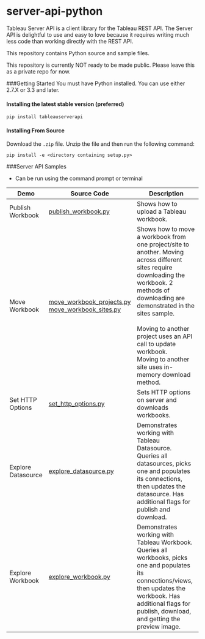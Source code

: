 # server-api-python
Tableau Server API is a client library for the Tableau REST API. The Server API is delightful to use and easy to love because it requires writing much less code than working directly with the REST API.

This repository contains Python source and sample files.

This repository is currently NOT ready to be made public.  Please leave this as a private repo for now.


###Getting Started
You must have Python installed. You can use either 2.7.X or 3.3 and later.

#### Installing the latest stable version (preferred)

```text
pip install tableauserverapi
```

#### Installing From Source

Download the `.zip` file. Unzip the file and then run the following command:

```text
pip install -e <directory containing setup.py>
```


###Server API Samples
* Can be run using the command prompt or terminal

Demo | Source Code | Description
-------- |  -------- |  --------
Publish Workbook | [publish_workbook.py](./samples/publish_workbook.py) | Shows how to upload a Tableau workbook.
Move Workbook | [move_workbook_projects.py](./samples/move_workbook_projects.py)<br />[move_workbook_sites.py](./samples/move_workbook_sites.py) | Shows how to move a workbook from one project/site to another. Moving across different sites require downloading the workbook. 2 methods of downloading are demonstrated in the sites sample.<br /><br />Moving to another project uses an API call to update workbook.<br />Moving to another site uses in-memory download method.
Set HTTP Options | [set_http_options.py](./samples/set_http_options.py) | Sets HTTP options on server and downloads workbooks.
Explore Datasource | [explore_datasource.py](./samples/explore_datasource.py) | Demonstrates working with Tableau Datasource. Queries all datasources, picks one and populates its connections, then updates the datasource. Has additional flags for publish and download.
Explore Workbook | [explore_workbook.py](./samples/explore_workbook.py) | Demonstrates working with Tableau Workbook. Queries all workbooks, picks one and populates its connections/views, then updates the workbook. Has additional flags for publish, download, and getting the preview image.